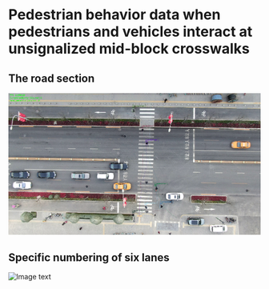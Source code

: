 # Pedestrian behavior data when pedestrians and vehicles interact at unsignalized mid-block crosswalks
## The road section
![lmage text](https://github.com/niuyuchenf/pedestrian-vehicle-intersection-data/blob/master/%E4%BA%BA%E8%A1%8C%E6%A8%AA%E9%81%93%E5%9B%BE%E7%89%87.png)
## Specific numbering of six lanes
![lmage text]()
